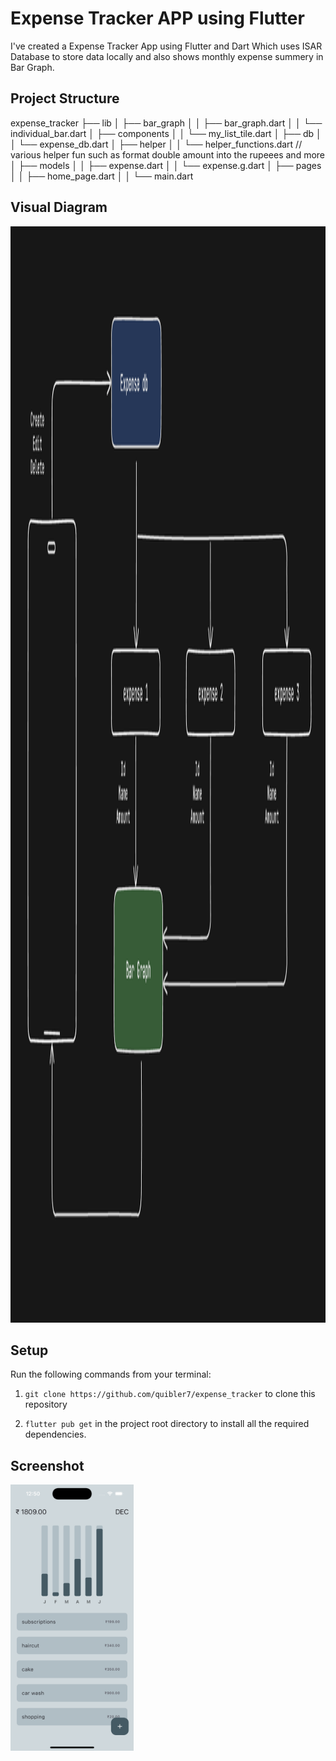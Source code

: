  
# Expense Tracker APP using Flutter

I've created a Expense Tracker App using Flutter and Dart
Which uses ISAR Database to store data locally and also shows monthly expense summery in Bar Graph.

## Project Structure

expense_tracker
├── lib
│   ├── bar_graph
│   │   ├── bar_graph.dart
│   │   └── individual_bar.dart
│   ├── components
│   │   └── my_list_tile.dart
│   ├── db
│   │   └── expense_db.dart
│   ├── helper
│   │   └── helper_functions.dart // various helper fun such as format double amount into the rupeees and more
│   ├── models
│   │   ├── expense.dart
│   │   └── expense.g.dart
│   ├── pages
│   │   ├── home_page.dart
│   │   └── main.dart

## Visual Diagram

<tr>
  <img src = "lib/visual diag.png" height = 1754 width = 1234 >
</tr>

## Setup

Run the following commands from your terminal:

1) `git clone https://github.com/quibler7/expense_tracker` to clone this repository 

2) `flutter pub get` in the project root directory to install all the required dependencies.

## Screenshot

<tr>
  <img src = "lib/expense1.png" height = 426 width = 196.5 >
</tr>

